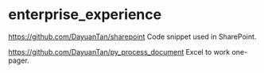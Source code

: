 # enterprise_experience

https://github.com/DayuanTan/sharepoint
Code snippet used in SharePoint.

https://github.com/DayuanTan/py_process_document
Excel to work one-pager.
